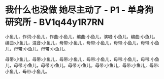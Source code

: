# 我什么也没做 她尽主动了 - P1 - 单身狗研究所 - BV1q44y1R7RN

小鱼儿，作词:小鱼儿，作曲:小鱼儿，编曲:小鱼儿，演唱:小鱼儿，编曲:小鱼儿，编曲:小鱼儿，混音:小鱼儿，母带:小鱼儿，母带:小鱼儿，母带:小鱼儿，母带:小鱼儿，母带:小鱼儿，母带:小鱼儿。

母带:小鱼儿，母带:小鱼儿，母带:小鱼儿，母带:小鱼儿，母带:小鱼儿，母带:小鱼儿，母带:小鱼儿，母带:小鱼儿，母带:小鱼儿，母带:小鱼儿，母带:小鱼儿，母带:小鱼儿，母带:小鱼儿。

